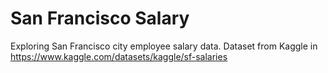 # San Francisco Salary
Exploring San Francisco city employee salary data. Dataset from Kaggle in https://www.kaggle.com/datasets/kaggle/sf-salaries
